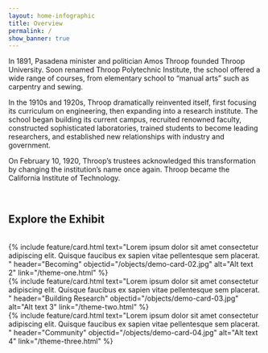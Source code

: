 ```yaml
---
layout: home-infographic
title: Overview
permalink: /
show_banner: true
---
```

<p>In 1891, Pasadena minister and politician Amos Throop founded Throop University. Soon renamed Throop Polytechnic Institute, the school offered a wide range of courses, from elementary school to “manual arts” such as carpentry and sewing.</p>

<p>In the 1910s and 1920s, Throop dramatically reinvented itself, first focusing its curriculum on engineering, then expanding into a research institute. The school began building its current campus, recruited renowned faculty, constructed sophisticated laboratories, trained students to become leading researchers, and established new relationships with industry and government.</p>

<p>On February 10, 1920, Throop’s trustees acknowledged this transformation by changing the institution’s name once again. Throop became the California Institute of Technology. </p>

<br>

## Explore the Exhibit

<br>

<div class="container">
  <div class="row row-cols-1 row-cols-sm-2 row-cols-md-4 g-4 justify-content-center">
    <div class="col">
      {% include feature/card.html text="Lorem ipsum dolor sit amet consectetur adipiscing elit. Quisque faucibus ex sapien vitae pellentesque sem placerat. " header="Becoming" objectid="/objects/demo-card-02.jpg" alt="Alt text 2" link="/theme-one.html" %}
    </div>
    <div class="col">
      {% include feature/card.html text="Lorem ipsum dolor sit amet consectetur adipiscing elit. Quisque faucibus ex sapien vitae pellentesque sem placerat. " header="Building Research" objectid="/objects/demo-card-03.jpg" alt="Alt text 3" link="/theme-two.html" %}
    </div>
    <div class="col">
      {% include feature/card.html text="Lorem ipsum dolor sit amet consectetur adipiscing elit. Quisque faucibus ex sapien vitae pellentesque sem placerat. " header="Community" objectid="/objects/demo-card-04.jpg" alt="Alt text 4" link="/theme-three.html" %}
    </div>
  </div>
</div>

<br>

